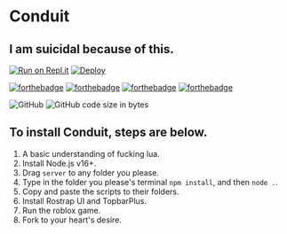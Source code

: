 # Conduit
## I am suicidal because of this.
[![Run on Repl.it](https://repl.it/badge/github/vixenwtf/conduit-server)](https://repl.it/github/vixenwtf/conduit-server) [![Deploy](https://www.herokucdn.com/deploy/button.svg)](https://heroku.com/deploy?template=https://github.com/vixenwtf/conduit-server)

[![forthebadge](https://forthebadge.com/images/badges/made-with-javascript.svg)](https://forthebadge.com) [![forthebadge](https://forthebadge.com/images/badges/powered-by-electricity.svg)](https://forthebadge.com) [![forthebadge](https://forthebadge.com/images/badges/ctrl-c-ctrl-v.svg)](https://forthebadge.com) [![forthebadge](https://forthebadge.com/images/badges/contains-tasty-spaghetti-code.svg)](https://forthebadge.com)

![GitHub](https://img.shields.io/github/license/vixenwtf/conduit?style=for-the-badge) ![GitHub code size in bytes](https://img.shields.io/github/languages/code-size/vixenwtf/conduit?style=for-the-badge)
## To install Conduit, steps are below.
1. A basic understanding of fucking lua.
2. Install Node.js v16+.
3. Drag `server` to any folder you please. 
4. Type in the folder you please's terminal `npm install`, and then `node .`.
5. Copy and paste the scripts to their folders. 
6. Install Rostrap UI and TopbarPlus.
7. Run the roblox game.
8. Fork to your heart's desire.

